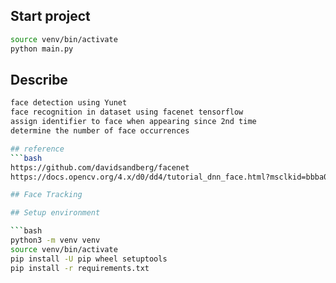 ## Start project

```bash
source venv/bin/activate
python main.py
```
## Describe
```bash
face detection using Yunet
face recognition in dataset using facenet tensorflow
assign identifier to face when appearing since 2nd time
determine the number of face occurrences

## reference
```bash
https://github.com/davidsandberg/facenet
https://docs.opencv.org/4.x/d0/dd4/tutorial_dnn_face.html?msclkid=bbba05a1af3911eca0d1cf4ec0faac6c

## Face Tracking

## Setup environment

```bash
python3 -m venv venv
source venv/bin/activate
pip install -U pip wheel setuptools
pip install -r requirements.txt
```

